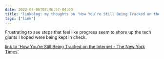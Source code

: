 ```yaml
---
date: 2022-04-06T07:46:57-04:00
title: "linkblog: my thoughts on 'How You’re Still Being Tracked on the Internet - The New York Times'"
tags: ["link"]
---
```

Frustrating to see steps that feel like progress seem to shore up the tech giants I hoped were being kept in check.
 
[link to 'How You’re Still Being Tracked on the Internet - The New York Times'](https://www.nytimes.com/2022/04/06/technology/online-tracking-privacy.html)
